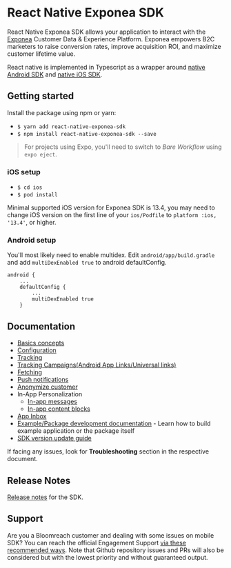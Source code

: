 # React Native Exponea SDK
React Native Exponea SDK allows your application to interact with the [Exponea](https://exponea.com/) Customer Data & Experience Platform. Exponea empowers B2C marketers to raise conversion rates, improve acquisition ROI, and maximize customer lifetime value.

React native is implemented in Typescript as a wrapper around [native Android SDK](https://github.com/exponea/exponea-android-sdk) and [native iOS SDK](https://github.com/exponea/exponea-ios-sdk).

## Getting started
Install the package using npm or yarn:
* `$ yarn add react-native-exponea-sdk`
* `$ npm install react-native-exponea-sdk --save`

> For projects using Expo, you'll need to switch to *Bare Workflow* using `expo eject`.

### iOS setup

* `$ cd ios`
* `$ pod install`

Minimal supported iOS version for Exponea SDK is 13.4, you may need to change iOS version on the first line of your `ios/Podfile` to `platform :ios, '13.4'`, or higher.

### Android setup
You'll most likely need to enable multidex. Edit `android/app/build.gradle` and add `multiDexEnabled true` to android defaultConfig.
```
android {
    ...
    defaultConfig {
        ...
        multiDexEnabled true
    }
```

## Documentation
  * [Basics concepts](./documentation/BASIC_CONCEPTS.md)
  * [Configuration](./documentation/CONFIGURATION.md)
  * [Tracking](./documentation/TRACKING.md)
  * [Tracking Campaigns(Android App Links/Universal links)](./documentation/LINKING.md)
  * [Fetching](./documentation/FETCHING.md)
  * [Push notifications](./documentation/PUSH.md)
  * [Anonymize customer](./documentation/ANONYMIZE.md)
  * In-App Personalization
    * [In-app messages](./documentation/IN_APP_MESSAGES.md)
    * [In-app content blocks](./documentation/IN_APP_CONTENT_BLOCKS.md)
  * [App Inbox](./documentation/APP_INBOX.md)
  * [Example/Package development documentation](./documentation/DEVELOPMENT.md) - Learn how to build example application or the package itself
  * [SDK version update guide](./documentation/VERSION_UPDATE.md)

If facing any issues, look for **Troubleshooting** section in the respective document.

## Release Notes

[Release notes](./documentation/RELEASE_NOTES.md) for the SDK.

## Support

Are you a Bloomreach customer and dealing with some issues on mobile SDK? You can reach the official Engagement Support [via these recommended ways](https://documentation.bloomreach.com/engagement/docs/engagement-support#contacting-the-support).
Note that Github repository issues and PRs will also be considered but with the lowest priority and without guaranteed output.
